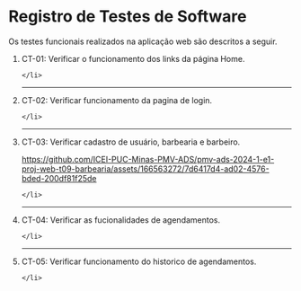 # Registro de Testes de Software

Os testes funcionais realizados na aplicação web são descritos a seguir.


<ol>
    <li> CT-01: Verificar o funcionamento dos links da página Home.
      
    </li>
  <hr>
    <li> CT-02: Verificar funcionamento da pagina de login.
      
    </li>
  <hr>
    <li> CT-03: Verificar cadastro de usuário, barbearia e barbeiro.
    

https://github.com/ICEI-PUC-Minas-PMV-ADS/pmv-ads-2024-1-e1-proj-web-t09-barbearia/assets/166563272/7d6417d4-ad02-4576-bded-200df81f25de


    </li>
  <hr>
    <li> CT-04: Verificar as fucionalidades de agendamentos.
        

    </li>
  <hr>
    <li> CT-05: Verificar funcionamento do historico de agendamentos.
      
    </li>
</ol>
    
